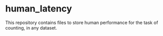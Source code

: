 # human_latency

This repository contains files to store human performance for the task of counting, in any dataset. 
